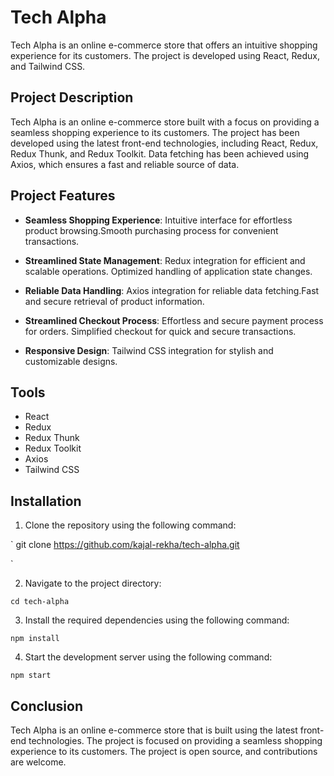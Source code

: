 # Tech Alpha
Tech Alpha is an online e-commerce store that offers an intuitive shopping experience for its customers. The project is developed using React, Redux, and Tailwind CSS.

## Project Description
Tech Alpha is an online e-commerce store built with a focus on providing a seamless shopping experience to its customers. The project has been developed using the latest front-end technologies, including React, Redux, Redux Thunk, and Redux Toolkit. Data fetching has been achieved using Axios, which ensures a fast and reliable source of data.

## Project Features

- **Seamless Shopping Experience**: Intuitive interface for effortless product browsing.Smooth purchasing process for convenient transactions.

- **Streamlined State Management**: Redux integration for efficient and scalable operations. Optimized handling of application state changes.

- **Reliable Data Handling**: Axios integration for reliable data fetching.Fast and secure retrieval of product information.

- **Streamlined Checkout Process**: Effortless and secure payment process for orders. Simplified checkout for quick and secure transactions.

- **Responsive Design**: Tailwind CSS integration for stylish and customizable designs.



## Tools
- React
- Redux
- Redux Thunk
- Redux Toolkit
- Axios
- Tailwind CSS

## Installation
1. Clone the repository using the following command:

`
git clone https://github.com/kajal-rekha/tech-alpha.git

`

2. Navigate to the project directory:

`
cd tech-alpha
`

3. Install the required dependencies using the following command:

`npm install`


4. Start the development server using the following command:

`
npm start
`


## Conclusion
Tech Alpha is an online e-commerce store that is built using the latest front-end technologies. The project is focused on providing a seamless shopping experience to its customers. The project is open source, and contributions are welcome.

